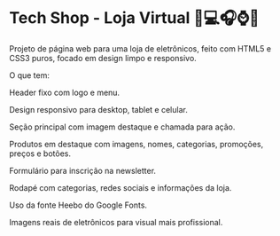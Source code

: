 # Tech Shop - Loja Virtual 🛒💻🎧⌚📱
Projeto de página web para uma loja de eletrônicos, feito com HTML5 e CSS3 puros, focado em design limpo e responsivo.

O que tem:

Header fixo com logo e menu.

Design responsivo para desktop, tablet e celular.

Seção principal com imagem destaque e chamada para ação.

Produtos em destaque com imagens, nomes, categorias, promoções, preços e botões.

Formulário para inscrição na newsletter.

Rodapé com categorias, redes sociais e informações da loja.

Uso da fonte Heebo do Google Fonts.

Imagens reais de eletrônicos para visual mais profissional.
